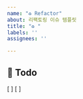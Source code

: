 ```yaml
---
name: "♻️ Refactor"
about: 리팩토링 이슈 템플릿
title: "♻️ "
labels: ''
assignees: ''

---
```


##  :memo: Todo
[ ] 
[ ]
